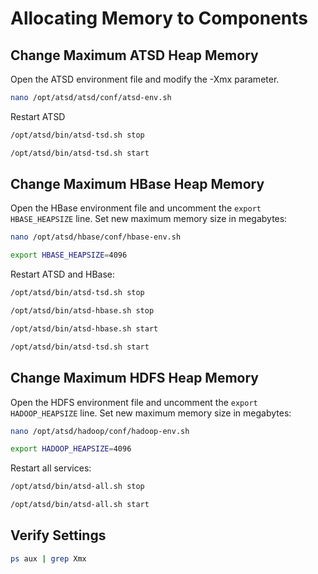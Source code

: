 # Allocating Memory to Components

## Change Maximum ATSD Heap Memory

Open the ATSD environment file and modify the -Xmx parameter.

```sh
nano /opt/atsd/atsd/conf/atsd-env.sh
```

Restart ATSD

```sh
/opt/atsd/bin/atsd-tsd.sh stop
```

```sh
/opt/atsd/bin/atsd-tsd.sh start
```

## Change Maximum HBase Heap Memory

Open the HBase environment file and uncomment the `export HBASE_HEAPSIZE` line.
Set new maximum memory size in megabytes:

```sh
nano /opt/atsd/hbase/conf/hbase-env.sh
```

```sh
export HBASE_HEAPSIZE=4096
```

Restart ATSD and HBase:

```sh
/opt/atsd/bin/atsd-tsd.sh stop
```

```sh
/opt/atsd/bin/atsd-hbase.sh stop
```

```sh
/opt/atsd/bin/atsd-hbase.sh start
```

```sh
/opt/atsd/bin/atsd-tsd.sh start
```

## Change Maximum HDFS Heap Memory

Open the HDFS environment file and uncomment the `export HADOOP_HEAPSIZE` line.
Set new maximum memory size in megabytes:

```sh
nano /opt/atsd/hadoop/conf/hadoop-env.sh
```

```sh
export HADOOP_HEAPSIZE=4096
```

Restart all services:

```sh
/opt/atsd/bin/atsd-all.sh stop
```

```sh
/opt/atsd/bin/atsd-all.sh start
```

## Verify Settings

```sh
ps aux | grep Xmx
```
